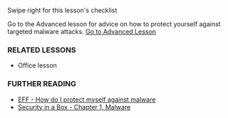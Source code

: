 [Title]: # (What now?)
[Difficulty]: # (Beginner)
[Order]: # (9)

Swipe right for this lesson's checklist

Go to the Advanced lesson for advice on how to protect yourself against targeted malware attacks.
[Go to Advanced Lesson](umbrella://lesson/malware/1)

### RELATED LESSONS

*   Office lesson

### FURTHER READING

*   [EFF - How do I protect myself against malware](https://ssd.eff.org/en/module/how-do-i-protect-myself-against-malware)
*   [Security in a Box - Chapter 1, Malware](https://securityinabox.org/chapter-1)